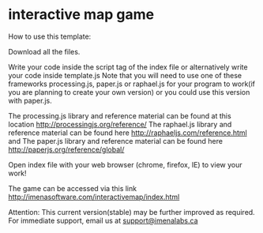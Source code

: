 interactive map game
====================

How to use this template:

Download all the files.

Write your code inside the script tag of the index file or alternatively write your code inside template.js
Note that you will need to use one of these frameworks processing.js, paper.js or raphael.js for your program to work(if you are planning to create your own version) or you could use this version with paper.js.

The processing.js library and reference material can be found at this location http://processingjs.org/reference/
The raphael.js library and reference material can be found here http://raphaeljs.com/reference.html and 
The paper.js library and reference material can be found here http://paperjs.org/reference/global/

Open index file with your web browser (chrome, firefox, IE) to view your work!

The game can be accessed via this link http://imenasoftware.com/interactivemap/index.html

Attention: This current version(stable) may be further improved as required.
For immediate support, email us at support@imenalabs.ca
